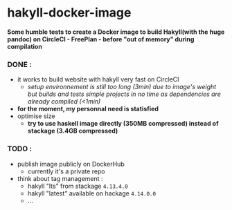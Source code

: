 # hakyll-docker-image

__Some humble tests to create a Docker image to build Hakyll(with the huge pandoc) on CircleCI - FreePlan - before "out of memory" during compilation__

### DONE : 
- it works to build website with hakyll very fast on CircleCI 
    - _setup environnement is still too long (3min) due to image's weight but builds and tests simple projects in no time as dependencies are already compiled (<1min)_
- __for the moment, my personnal need is statisfied__
- optimise size
    - __try to use haskell image directly (350MB compressed) instead of stackage (3.4GB compressed)__
    
### TODO :
- publish image publicly on DockerHub
    - currently it's a private repo
- think about tag management : 
    - hakyll "lts" from stackage `4.13.4.0`
    - hakyll "latest" available on hackage `4.14.0.0`
    - ...


